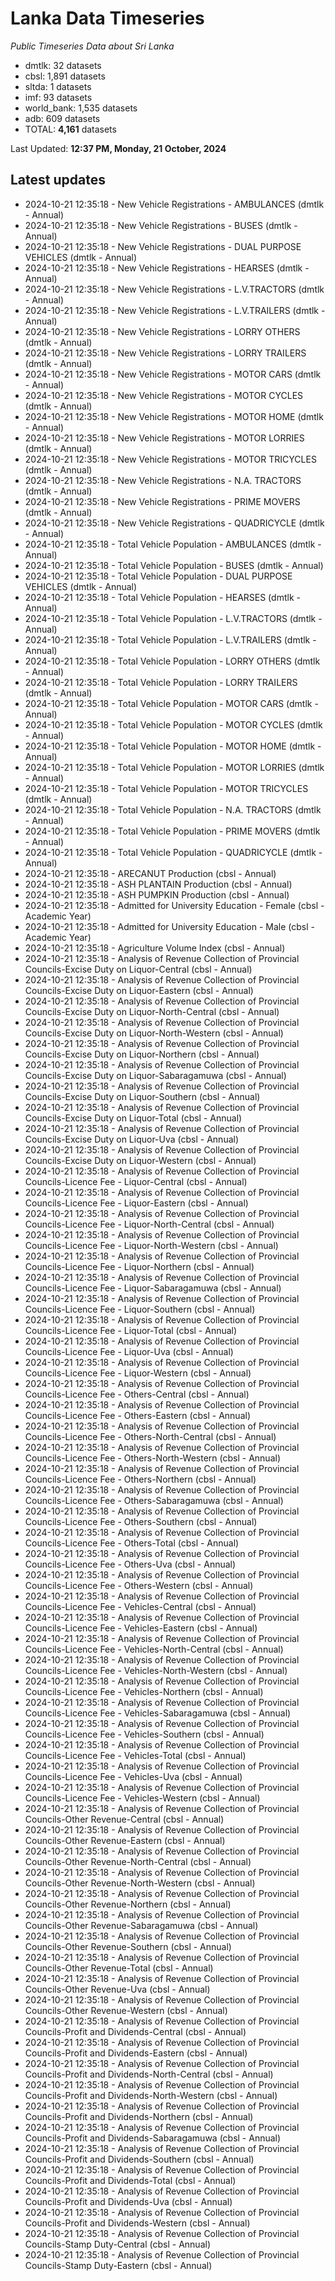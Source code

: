 # Lanka Data Timeseries
*Public Timeseries Data about Sri Lanka*

* dmtlk: 32 datasets
* cbsl: 1,891 datasets
* sltda: 1 datasets
* imf: 93 datasets
* world_bank: 1,535 datasets
* adb: 609 datasets
* TOTAL: **4,161** datasets

Last Updated: **12:37 PM, Monday, 21 October, 2024**

## Latest updates

* 2024-10-21 12:35:18 - New Vehicle Registrations - AMBULANCES (dmtlk - Annual)
* 2024-10-21 12:35:18 - New Vehicle Registrations - BUSES (dmtlk - Annual)
* 2024-10-21 12:35:18 - New Vehicle Registrations - DUAL PURPOSE VEHICLES (dmtlk - Annual)
* 2024-10-21 12:35:18 - New Vehicle Registrations - HEARSES (dmtlk - Annual)
* 2024-10-21 12:35:18 - New Vehicle Registrations - L.V.TRACTORS (dmtlk - Annual)
* 2024-10-21 12:35:18 - New Vehicle Registrations - L.V.TRAILERS (dmtlk - Annual)
* 2024-10-21 12:35:18 - New Vehicle Registrations - LORRY OTHERS (dmtlk - Annual)
* 2024-10-21 12:35:18 - New Vehicle Registrations - LORRY TRAILERS (dmtlk - Annual)
* 2024-10-21 12:35:18 - New Vehicle Registrations - MOTOR CARS (dmtlk - Annual)
* 2024-10-21 12:35:18 - New Vehicle Registrations - MOTOR CYCLES (dmtlk - Annual)
* 2024-10-21 12:35:18 - New Vehicle Registrations - MOTOR HOME (dmtlk - Annual)
* 2024-10-21 12:35:18 - New Vehicle Registrations - MOTOR LORRIES (dmtlk - Annual)
* 2024-10-21 12:35:18 - New Vehicle Registrations - MOTOR TRICYCLES (dmtlk - Annual)
* 2024-10-21 12:35:18 - New Vehicle Registrations - N.A. TRACTORS (dmtlk - Annual)
* 2024-10-21 12:35:18 - New Vehicle Registrations - PRIME MOVERS (dmtlk - Annual)
* 2024-10-21 12:35:18 - New Vehicle Registrations - QUADRICYCLE (dmtlk - Annual)
* 2024-10-21 12:35:18 - Total Vehicle Population - AMBULANCES (dmtlk - Annual)
* 2024-10-21 12:35:18 - Total Vehicle Population - BUSES (dmtlk - Annual)
* 2024-10-21 12:35:18 - Total Vehicle Population - DUAL PURPOSE VEHICLES (dmtlk - Annual)
* 2024-10-21 12:35:18 - Total Vehicle Population - HEARSES (dmtlk - Annual)
* 2024-10-21 12:35:18 - Total Vehicle Population - L.V.TRACTORS (dmtlk - Annual)
* 2024-10-21 12:35:18 - Total Vehicle Population - L.V.TRAILERS (dmtlk - Annual)
* 2024-10-21 12:35:18 - Total Vehicle Population - LORRY OTHERS (dmtlk - Annual)
* 2024-10-21 12:35:18 - Total Vehicle Population - LORRY TRAILERS (dmtlk - Annual)
* 2024-10-21 12:35:18 - Total Vehicle Population - MOTOR CARS (dmtlk - Annual)
* 2024-10-21 12:35:18 - Total Vehicle Population - MOTOR CYCLES (dmtlk - Annual)
* 2024-10-21 12:35:18 - Total Vehicle Population - MOTOR HOME (dmtlk - Annual)
* 2024-10-21 12:35:18 - Total Vehicle Population - MOTOR LORRIES (dmtlk - Annual)
* 2024-10-21 12:35:18 - Total Vehicle Population - MOTOR TRICYCLES (dmtlk - Annual)
* 2024-10-21 12:35:18 - Total Vehicle Population - N.A. TRACTORS (dmtlk - Annual)
* 2024-10-21 12:35:18 - Total Vehicle Population - PRIME MOVERS (dmtlk - Annual)
* 2024-10-21 12:35:18 - Total Vehicle Population - QUADRICYCLE (dmtlk - Annual)
* 2024-10-21 12:35:18 - ARECANUT Production (cbsl - Annual)
* 2024-10-21 12:35:18 - ASH PLANTAIN Production (cbsl - Annual)
* 2024-10-21 12:35:18 - ASH PUMPKIN Production (cbsl - Annual)
* 2024-10-21 12:35:18 - Admitted for University Education - Female (cbsl - Academic Year)
* 2024-10-21 12:35:18 - Admitted for University Education - Male (cbsl - Academic Year)
* 2024-10-21 12:35:18 - Agriculture Volume Index (cbsl - Annual)
* 2024-10-21 12:35:18 - Analysis of Revenue Collection of Provincial Councils-Excise Duty on Liquor-Central (cbsl - Annual)
* 2024-10-21 12:35:18 - Analysis of Revenue Collection of Provincial Councils-Excise Duty on Liquor-Eastern (cbsl - Annual)
* 2024-10-21 12:35:18 - Analysis of Revenue Collection of Provincial Councils-Excise Duty on Liquor-North-Central (cbsl - Annual)
* 2024-10-21 12:35:18 - Analysis of Revenue Collection of Provincial Councils-Excise Duty on Liquor-North-Western (cbsl - Annual)
* 2024-10-21 12:35:18 - Analysis of Revenue Collection of Provincial Councils-Excise Duty on Liquor-Northern (cbsl - Annual)
* 2024-10-21 12:35:18 - Analysis of Revenue Collection of Provincial Councils-Excise Duty on Liquor-Sabaragamuwa (cbsl - Annual)
* 2024-10-21 12:35:18 - Analysis of Revenue Collection of Provincial Councils-Excise Duty on Liquor-Southern (cbsl - Annual)
* 2024-10-21 12:35:18 - Analysis of Revenue Collection of Provincial Councils-Excise Duty on Liquor-Total (cbsl - Annual)
* 2024-10-21 12:35:18 - Analysis of Revenue Collection of Provincial Councils-Excise Duty on Liquor-Uva (cbsl - Annual)
* 2024-10-21 12:35:18 - Analysis of Revenue Collection of Provincial Councils-Excise Duty on Liquor-Western (cbsl - Annual)
* 2024-10-21 12:35:18 - Analysis of Revenue Collection of Provincial Councils-Licence Fee - Liquor-Central (cbsl - Annual)
* 2024-10-21 12:35:18 - Analysis of Revenue Collection of Provincial Councils-Licence Fee - Liquor-Eastern (cbsl - Annual)
* 2024-10-21 12:35:18 - Analysis of Revenue Collection of Provincial Councils-Licence Fee - Liquor-North-Central (cbsl - Annual)
* 2024-10-21 12:35:18 - Analysis of Revenue Collection of Provincial Councils-Licence Fee - Liquor-North-Western (cbsl - Annual)
* 2024-10-21 12:35:18 - Analysis of Revenue Collection of Provincial Councils-Licence Fee - Liquor-Northern (cbsl - Annual)
* 2024-10-21 12:35:18 - Analysis of Revenue Collection of Provincial Councils-Licence Fee - Liquor-Sabaragamuwa (cbsl - Annual)
* 2024-10-21 12:35:18 - Analysis of Revenue Collection of Provincial Councils-Licence Fee - Liquor-Southern (cbsl - Annual)
* 2024-10-21 12:35:18 - Analysis of Revenue Collection of Provincial Councils-Licence Fee - Liquor-Total (cbsl - Annual)
* 2024-10-21 12:35:18 - Analysis of Revenue Collection of Provincial Councils-Licence Fee - Liquor-Uva (cbsl - Annual)
* 2024-10-21 12:35:18 - Analysis of Revenue Collection of Provincial Councils-Licence Fee - Liquor-Western (cbsl - Annual)
* 2024-10-21 12:35:18 - Analysis of Revenue Collection of Provincial Councils-Licence Fee - Others-Central (cbsl - Annual)
* 2024-10-21 12:35:18 - Analysis of Revenue Collection of Provincial Councils-Licence Fee - Others-Eastern (cbsl - Annual)
* 2024-10-21 12:35:18 - Analysis of Revenue Collection of Provincial Councils-Licence Fee - Others-North-Central (cbsl - Annual)
* 2024-10-21 12:35:18 - Analysis of Revenue Collection of Provincial Councils-Licence Fee - Others-North-Western (cbsl - Annual)
* 2024-10-21 12:35:18 - Analysis of Revenue Collection of Provincial Councils-Licence Fee - Others-Northern (cbsl - Annual)
* 2024-10-21 12:35:18 - Analysis of Revenue Collection of Provincial Councils-Licence Fee - Others-Sabaragamuwa (cbsl - Annual)
* 2024-10-21 12:35:18 - Analysis of Revenue Collection of Provincial Councils-Licence Fee - Others-Southern (cbsl - Annual)
* 2024-10-21 12:35:18 - Analysis of Revenue Collection of Provincial Councils-Licence Fee - Others-Total (cbsl - Annual)
* 2024-10-21 12:35:18 - Analysis of Revenue Collection of Provincial Councils-Licence Fee - Others-Uva (cbsl - Annual)
* 2024-10-21 12:35:18 - Analysis of Revenue Collection of Provincial Councils-Licence Fee - Others-Western (cbsl - Annual)
* 2024-10-21 12:35:18 - Analysis of Revenue Collection of Provincial Councils-Licence Fee - Vehicles-Central (cbsl - Annual)
* 2024-10-21 12:35:18 - Analysis of Revenue Collection of Provincial Councils-Licence Fee - Vehicles-Eastern (cbsl - Annual)
* 2024-10-21 12:35:18 - Analysis of Revenue Collection of Provincial Councils-Licence Fee - Vehicles-North-Central (cbsl - Annual)
* 2024-10-21 12:35:18 - Analysis of Revenue Collection of Provincial Councils-Licence Fee - Vehicles-North-Western (cbsl - Annual)
* 2024-10-21 12:35:18 - Analysis of Revenue Collection of Provincial Councils-Licence Fee - Vehicles-Northern (cbsl - Annual)
* 2024-10-21 12:35:18 - Analysis of Revenue Collection of Provincial Councils-Licence Fee - Vehicles-Sabaragamuwa (cbsl - Annual)
* 2024-10-21 12:35:18 - Analysis of Revenue Collection of Provincial Councils-Licence Fee - Vehicles-Southern (cbsl - Annual)
* 2024-10-21 12:35:18 - Analysis of Revenue Collection of Provincial Councils-Licence Fee - Vehicles-Total (cbsl - Annual)
* 2024-10-21 12:35:18 - Analysis of Revenue Collection of Provincial Councils-Licence Fee - Vehicles-Uva (cbsl - Annual)
* 2024-10-21 12:35:18 - Analysis of Revenue Collection of Provincial Councils-Licence Fee - Vehicles-Western (cbsl - Annual)
* 2024-10-21 12:35:18 - Analysis of Revenue Collection of Provincial Councils-Other Revenue-Central (cbsl - Annual)
* 2024-10-21 12:35:18 - Analysis of Revenue Collection of Provincial Councils-Other Revenue-Eastern (cbsl - Annual)
* 2024-10-21 12:35:18 - Analysis of Revenue Collection of Provincial Councils-Other Revenue-North-Central (cbsl - Annual)
* 2024-10-21 12:35:18 - Analysis of Revenue Collection of Provincial Councils-Other Revenue-North-Western (cbsl - Annual)
* 2024-10-21 12:35:18 - Analysis of Revenue Collection of Provincial Councils-Other Revenue-Northern (cbsl - Annual)
* 2024-10-21 12:35:18 - Analysis of Revenue Collection of Provincial Councils-Other Revenue-Sabaragamuwa (cbsl - Annual)
* 2024-10-21 12:35:18 - Analysis of Revenue Collection of Provincial Councils-Other Revenue-Southern (cbsl - Annual)
* 2024-10-21 12:35:18 - Analysis of Revenue Collection of Provincial Councils-Other Revenue-Total (cbsl - Annual)
* 2024-10-21 12:35:18 - Analysis of Revenue Collection of Provincial Councils-Other Revenue-Uva (cbsl - Annual)
* 2024-10-21 12:35:18 - Analysis of Revenue Collection of Provincial Councils-Other Revenue-Western (cbsl - Annual)
* 2024-10-21 12:35:18 - Analysis of Revenue Collection of Provincial Councils-Profit and Dividends-Central (cbsl - Annual)
* 2024-10-21 12:35:18 - Analysis of Revenue Collection of Provincial Councils-Profit and Dividends-Eastern (cbsl - Annual)
* 2024-10-21 12:35:18 - Analysis of Revenue Collection of Provincial Councils-Profit and Dividends-North-Central (cbsl - Annual)
* 2024-10-21 12:35:18 - Analysis of Revenue Collection of Provincial Councils-Profit and Dividends-North-Western (cbsl - Annual)
* 2024-10-21 12:35:18 - Analysis of Revenue Collection of Provincial Councils-Profit and Dividends-Northern (cbsl - Annual)
* 2024-10-21 12:35:18 - Analysis of Revenue Collection of Provincial Councils-Profit and Dividends-Sabaragamuwa (cbsl - Annual)
* 2024-10-21 12:35:18 - Analysis of Revenue Collection of Provincial Councils-Profit and Dividends-Southern (cbsl - Annual)
* 2024-10-21 12:35:18 - Analysis of Revenue Collection of Provincial Councils-Profit and Dividends-Total (cbsl - Annual)
* 2024-10-21 12:35:18 - Analysis of Revenue Collection of Provincial Councils-Profit and Dividends-Uva (cbsl - Annual)
* 2024-10-21 12:35:18 - Analysis of Revenue Collection of Provincial Councils-Profit and Dividends-Western (cbsl - Annual)
* 2024-10-21 12:35:18 - Analysis of Revenue Collection of Provincial Councils-Stamp Duty-Central (cbsl - Annual)
* 2024-10-21 12:35:18 - Analysis of Revenue Collection of Provincial Councils-Stamp Duty-Eastern (cbsl - Annual)